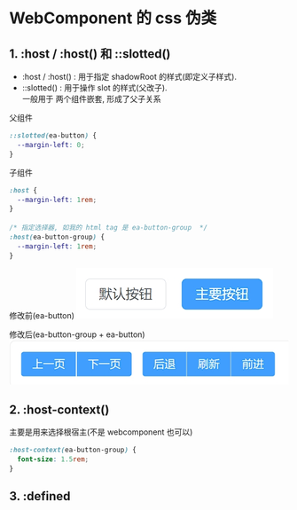 # WebComponent 的 css 伪类

## 1. :host / :host() 和 ::slotted()

- :host / :host() : 用于指定 shadowRoot 的样式(即定义子样式).
- ::slotted() : 用于操作 slot 的样式(父改子).
  <br>
  一般用于 两个组件嵌套, 形成了父子关系

父组件

```css
::slotted(ea-button) {
  --margin-left: 0;
}
```

子组件

```css
:host {
  --margin-left: 1rem;
}

/* 指定选择器, 如我的 html tag 是 ea-button-group  */
:host(ea-button-group) {
  --margin-left: 1rem;
}
```

修改前(ea-button)
![默认](.\assets\screenshot_WebComponent\css伪类\默认按钮.png "默认")

修改后(ea-button-group + ea-button)
![父组件+子组件](.\assets\screenshot_WebComponent\css伪类\按钮组.png "父组件+子组件")

## 2. :host-context()

主要是用来选择根宿主(不是 webcomponent 也可以)

```css
:host-context(ea-button-group) {
  font-size: 1.5rem;
}
```

## 3. :defined
